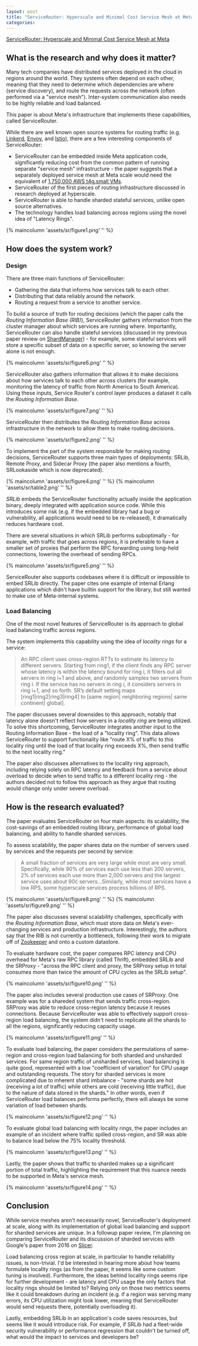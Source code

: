 ```yaml
---
layout: post
title: "ServiceRouter: Hyperscale and Minimal Cost Service Mesh at Meta"
categories:
---
```


[ServiceRouter: Hyperscale and Minimal Cost Service Mesh at Meta](https://www.usenix.org/conference/osdi23/presentation/saokar)

## What is the research and why does it matter?

Many tech companies have distributed services deployed in the cloud in regions around the world. They systems often depend on each other, meaning that they need to determine which dependencies are where (service discovery), and route the requests across the network (often performed via a "service mesh"). Inter-system communication also needs to be highly reliable and load balanced.

This paper is about Meta's infrastructure that implements these capabilities, called ServiceRouter.

While there are well known open source systems for routing traffic (e.g. [Linkerd](https://linkerd.io/), [Envoy](https://www.envoyproxy.io/), and [Istio](https://istio.io/latest/about/service-mesh/)), there are a few interesting components of ServiceRouter:

- ServiceRouter can be embedded inside Meta application code, significantly reducing cost from the common pattern of running separate "service mesh" infrastructure - the paper suggests that a separately deployed service mesh at Meta scale would need the equivalent of [1,750,000 AWS t4g.small VMs](https://instances.vantage.sh/?selected=t4g.small).
- ServiceRouter of the first pieces of routing infrastructure discussed in research deployed at hyperscale.
- ServiceRouter is able to handle sharded stateful services, unlike open source alternatives.
- The technology handles load balancing across regions using the novel idea of "Latency Rings".

{% maincolumn 'assets/sr/figure1.png' '' %}

## How does the system work?

### Design

There are three main functions of ServiceRouter:

- Gathering the data that informs how services talk to each other.
- Distributing that data reliably around the network.
- Routing a request from a service to another service.

To build a source of truth for routing decisions (which the paper calls the _Routing Information Base (RIB)_), ServiceRouter gathers information from the cluster manager about which services are running where.  Importantly, ServiceRouter can also handle stateful services (discussed in my previous paper review on [ShardManager](https://www.micahlerner.com/2022/01/08/shard-manager-a-generic-shard-management-framework-for-geo-distributed-applications.html)) - for example, some stateful services will store a specific subset of data on a specific server, so knowing the server alone is not enough.

{% maincolumn 'assets/sr/figure6.png' '' %}

ServiceRouter also gathers information that allows it to make decisions about how services talk to each other across clusters (for example, monitoring the latency of traffic from North America to South America). Using these inputs, Service Router's control layer produces a dataset it calls the _Routing Information Base_.

{% maincolumn 'assets/sr/figure7.png' '' %}

ServiceRouter then distributes the _Routing Information Base_ across infrastructure in the network to allow them to make routing decisions.

{% maincolumn 'assets/sr/figure2.png' '' %}

To implement the part of the system responsible for making routing decisions, ServiceRouter supports three main types of deployments: SRLib, Remote Proxy, and Sidecar Proxy (the paper also mentions a fourth, SRLookaside which is now deprecated).

{% maincolumn 'assets/sr/figure4.png' '' %}
{% maincolumn 'assets/sr/table2.png' '' %}

_SRLib_ embeds the ServiceRouter functionality actually inside the application binary, deeply integrated with application source code. While this introduces some risk (e.g. if the embedded library had a bug or vulnerability, all applications would need to be re-released), it dramatically reduces hardware cost.

There are several situations in which SRLib performs suboptimally - for example, with traffic that goes across regions, it is preferable to have a smaller set of proxies that perform the RPC forwarding using long-held connections, lowering the overhead of sending RPCs.

{% maincolumn 'assets/sr/figure5.png' '' %}

ServiceRouter also supports codebases where it is difficult or impossible to embed SRLib directly. The paper cites one example of internal Erlang applications which didn't have builtin support for the library, but still wanted to make use of Meta-internal systems.

### Load Balancing

One of the most novel features of ServiceRouter is its approach to global load balancing traffic across regions.

The system implements this capability using the idea of _locality rings_ for a service:

> An RPC client uses cross-region RTTs to estimate its latency to different servers. Starting from ring1, if the client finds any RPC server whose latency is within the latency bound for ring i, it filters out all servers in ring i+1 and above, and randomly samples two servers from ring i. If the service has no servers in ring i, it considers servers in ring i+1, and so forth. SR’s default setting maps [ring1|ring2|ring3|ring4] to [same region| neighboring regions| same continent| global].

The paper discusses several downsides to this approach, notably that latency alone doesn't reflect how servers in a _locality ring_ are being utilized. To solve this shortcoming, ServiceRouter integrates another input to the Routing Information Base - the load of a "locality ring". This data allows ServiceRouter to support functionality like "route X% of traffic to this locality ring until the load of that locality ring exceeds X%, then send traffic to the next locality ring."

The paper also discusses alternatives to the locality ring approach, including relying solely on RPC latency and feedback from a service about overload to decide when to send traffic to a different locality ring - the authors decided not to follow this approach as they argue that routing would change only under severe overload.

## How is the research evaluated?

The paper evaluates ServiceRouter on four main aspects: its scalability, the cost-savings of an embedded routing library, performance of global load balancing, and ability to handle sharded services.

To assess scalability, the paper shares data on the number of servers used by services and the requests per second by service:

> A small fraction of services are very large while most are very small. Specifically, while 90% of services each use less than 200 servers, 2% of services each use more than 2,000 servers and the largest service uses about 90ć servers...Similarly, while most services have a low RPS, some hyperscale services process billions of RPS.

{% maincolumn 'assets/sr/figure8.png' '' %}
{% maincolumn 'assets/sr/figure9.png' '' %}

The paper also discusses several scalability challenges, specifically with the _Routing Information Base_, which must store data on Meta's ever-changing services and production infrastructure. Interestingly, the authors say that the RIB is not currently a bottleneck, following their work to migrate off of [Zookeeper](https://zookeeper.apache.org/) and onto a custom datastore.

To evaluate hardware cost, the paper compares RPC latency and CPU overhead for Meta's raw RPC library (called Thrift), embedded SRLib and the SRProxy - "across the RPC client and proxy, the SRProxy setup in total consumes more than twice the amount of CPU cycles as the SRLib setup".

{% maincolumn 'assets/sr/figure10.png' '' %}

The paper also includes several production use cases of SRProxy. One example was for a shareded system that sends traffic cross-region. SRProxy was able to reduce cross-region latency because it reuses connections. Because ServiceRouter was able to effectively support cross-region load balancing, the system didn't need to replicate all the shards to all the regions, significantly reducing capacity usage.

{% maincolumn 'assets/sr/figure11.png' '' %}

To evaluate load balancing, the paper considers the permutations of same-region and cross-region load balancing for both sharded and unsharded services. For same region traffic of unsharded services, load balancing is quite good, represented with a low "coefficient of variation" for CPU usage and outstanding requests. The story for sharded services is more complicated due to inherent shard imbalance - "some shards are hot (receiving a lot of traffic) while others are cold (receiving little traffic), due to the nature of data stored in the shards." In other words, even if ServiceRouter load balances performs perfectly, there will always be some variation of load between shards.

{% maincolumn 'assets/sr/figure12.png' '' %}

To evaluate global load balancing with locality rings, the paper includes an example of an incident where traffic spilled cross-region, and SR was able to balance load below the 75% locality threshold.

{% maincolumn 'assets/sr/figure13.png' '' %}

Lastly, the paper shows that traffic to sharded makes up a significant portion of total traffic, highlighting the requirement that this nuance needs to be supported in Meta's service mesh.

{% maincolumn 'assets/sr/figure14.png' '' %}

## Conclusion

While service meshes aren't necessarily novel, ServiceRouter's deployment at scale, along with its implementation of global load balancing and support for sharded services are unique. In a followup paper review, I'm planning on comparing ServiceRouter and its discussion of sharded services with Google's paper from 2016 on [Slicer](https://www.usenix.org/system/files/conference/osdi16/osdi16-adya.pdf).

Load balancing cross region at scale, in particular to handle reliability issues, is non-trivial. I'd be interested in hearing more about how teams formulate locality rings (as from the paper, it seems like some custom tuning is involved). Furthermore, the ideas behind locality rings seems ripe for further development - are latency and CPU usage the only factors that locality rings should be limited to? Relying only on those two metrics seems like it could breakdown during an incident (e.g. if a region was serving many errors, its CPU utilization might look lower, meaning that ServiceRouter would send requests there, potentially overloading it).

Lastly, embedding SRLib in an application's code saves resources, but seems like it would introduce risk. For example, if SRLib had a fleet-wide security vulnerability or performance regression that couldn't be turned off, what would the impact to services and developers be?
